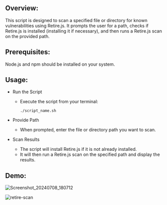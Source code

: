 ## Overview:
This script is designed to scan a specified file or directory for known vulnerabilities using Retire.js. It prompts the user for a path, checks if Retire.js is installed (installing it if necessary), and then runs a Retire.js scan on the provided path.

## Prerequisites:
Node.js and npm should be installed on your system.

## Usage:
- Run the Script
    - Execute the script from your terminal:
      
      ```
      ./script_name.sh
      ```
- Provide Path
    - When prompted, enter the file or directory path you want to scan.
      
- Scan Results
    - The script will install Retire.js if it is not already installed.
    - It will then run a Retire.js scan on the specified path and display the results.
 

## Demo:
![Screenshot_20240708_180712](https://github.com/pratiyk/audit-scanner/assets/38837970/d34b163e-f5e6-4ebc-a192-0d7d274d3c65)

![retire-scan](https://github.com/pratiyk/audit-scanner/assets/38837970/23340df5-4833-4537-9563-5bfe1c1831ba)
